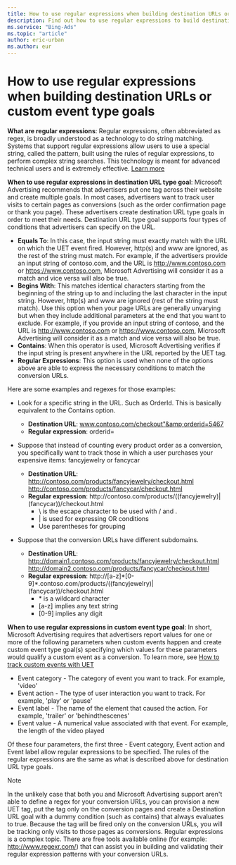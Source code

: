 ```yaml
---
title: How to use regular expressions when building destination URLs or custom event type goals
description: Find out how to use regular expressions to build destination URLs or custom event conversion goals.
ms.service: "Bing-Ads"
ms.topic: "article"
author: eric-urban
ms.author: eur
---
```


# How to use regular expressions when building destination URLs or custom event type goals

**What are regular expressions**: Regular expressions, often abbreviated as regex, is broadly understood as a technology to do string matching. Systems that support regular expressions allow users to use a special string, called the pattern, built using the rules of regular expressions, to perform complex string searches. This technology is meant for advanced technical users and is extremely effective. [Learn more](https://go.microsoft.com/fwlink?LinkId=864620)

**When to use regular expressions in destination URL type goal**: Microsoft Advertising recommends that advertisers put one tag across their website and create multiple goals. In most cases, advertisers want to track user visits to certain pages as conversions (such as the order confirmation page or thank you page). These advertisers create destination URL type goals in order to meet their needs. Destination URL type goal supports four types of conditions that advertisers can specify on the URL.

- **Equals To**: In this case, the input string must exactly match with the URL on which the UET event fired. However, http(s) and www are ignored, as the rest of the string must match. For example, if the advertisers provide an input string of contoso.com, and the URL is http://www.contoso.com or https://www.contoso.com, Microsoft Advertising will consider it as a match and vice versa will also be true.
- **Begins With**: This matches identical characters starting from the beginning of the string up to and including the last character in the input string. However, http(s) and www are ignored (rest of the string must match). Use this option when your page URLs are generally unvarying but when they include additional parameters at the end that you want to exclude. For example, if you provide an input string of contoso, and the URL is http://www.contoso.com or https://www.contoso.com, Microsoft Advertising will consider it as a match and vice versa will also be true.
- **Contains**: When this operator is used, Microsoft Advertising verifies if the input string is present anywhere in the URL reported by the UET tag.
- **Regular Expressions**: This option is used when none of the options above are able to express the necessary conditions to match the conversion URLs.

Here are some examples and regexes for those examples:

- Look for a specific string in the URL. Such as OrderId. This is basically       equivalent to the Contains option.
  - **Destination URL**:   			www.contoso.com/checkout"&amp;orderid=5467
  - **Regular expression**:   			orderid=

- Suppose that instead of counting every product order as a conversion,       you specifically want to track those in which a user purchases your       expensive items: fancyjewelry or fancycar
  - **Destination URL**:   			http://contoso.com/products/fancyjewelry/checkout.html  			http://contoso.com/products/fancycar/checkout.html
  - **Regular expression**:   			http:\/\/contoso\.com\/products\/((fancyjewelry)|(fancycar))\/checkout\.html
    - \ is the escape character to be used with / and .
    - | is used for expressing OR conditions
    - Use parentheses for grouping

- Suppose that the conversion URLs have different subdomains.
  - **Destination URL**:  			http://domain1.contoso.com/products/fancyjewelry/checkout.html  			http://domain2.contoso.com/products/fancycar/checkout.html
  - **Regular expression**:   			http:\/\/[a-z]\*[0-9]\*\.contoso\.com\/products\/((fancyjewelry)|(fancycar))\/checkout\.html​
    - \* is a wildcard character
    - [a-z] implies any text string
    - [0-9] implies any digit

**When to use regular expressions in custom event type goal**: In short, Microsoft Advertising requires that advertisers report values for one or more of the following parameters when custom events happen and create custom event type goal(s) specifying which values for these parameters would qualify a custom event as a conversion. To learn more, see [How to track custom events with UET](./hlp_BA_CONC_UETv2CustomEvent.md)

- Event category - The category of event you want to track. For example, 'video'
- Event action -  The type of user interaction you want to track. For example, 'play' or 'pause'
- Event label - The name of the element that caused the action. For example, 'trailer' or  'behindthescenes'
- Event value - A numerical value associated with that event. For example, the length of the video played

Of these four parameters, the first three - Event category, Event action and Event label allow regular expressions to be specified. The rules of the regular expressions are the same as what is described above for destination URL type goals.

> [!NOTE]
> In the unlikely case that both you and Microsoft Advertising support aren't able to define a regex for your conversion URLs, you can provision a new UET tag, put the tag only on the conversion pages and create a Destination URL goal with a dummy condition (such as contains) that always evaluates to true. Because the tag will be fired only on the conversion URLs, you will be tracking only visits to those pages as conversions.
> Regular expressions is a complex topic. There are free tools available online (for example:   http://www.regexr.com/) that can assist you in building and validating their regular expression patterns with your conversion URLs. ​ ​



